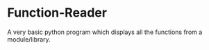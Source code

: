 # Function-Reader
A very basic python program which displays all the functions from a module/library.
